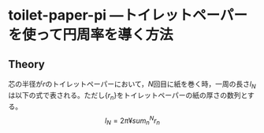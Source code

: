 # toilet-paper-pi ―トイレットペーパーを使って円周率を導く方法
## Theory
芯の半径が$r$のトイレットペーパーにおいて，$N$回目に紙を巻く時，一周の長さ$l_N$は以下の式で表される。ただし$\{r_n\}$をトイレットペーパーの紙の厚さの数列とする。
$$
l_N = 2 \pi ¥sum^N_n r_n
$$
